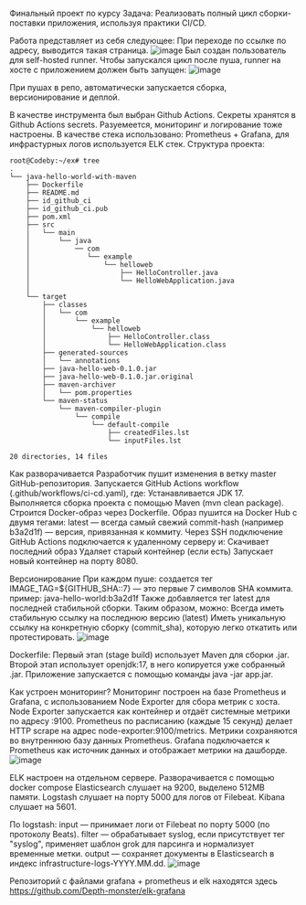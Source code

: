 Финальный проект по курсу
Задача:
Реализовать полный цикл сборки-поставки приложения, используя
практики CI/CD.

Работа представляет из себя следующее:
При переходе по ссылке по адресу, выводится такая страница.
![image](https://github.com/user-attachments/assets/a20253aa-d3a5-4a41-b64d-3ab0213762ec)
Был создан пользователь для self-hosted runner. Чтобы запускался цикл после пуша, runner на хосте с приложением должен быть запущен:
![image](https://github.com/user-attachments/assets/2d19399f-a55a-4817-acd8-f34730c16549)

При пушах в репо, автоматически запускается сборка, версионирование и деплой.

В качестве инструмента был выбран Github Actions.
Секреты хранятся в Github Actions secrets.
Разуемеется, мониторинг и логирование тоже настроены. В качестве стека использовано: Prometheus + Grafana, для инфрастурных логов используется ELK стек.
Структура проекта:
```
root@Codeby:~/ex# tree
.
└── java-hello-world-with-maven
    ├── Dockerfile
    ├── README.md
    ├── id_github_ci
    ├── id_github_ci.pub
    ├── pom.xml
    ├── src
    │   └── main
    │       └── java
    │           ── com
    │              └── example
    │                  └── helloweb
    │                      ├── HelloController.java
    │                      └── HelloWebApplication.java
    │           
    └── target
        ├── classes
        │   └── com
        │       └── example
        │           └── helloweb
        │               ├── HelloController.class
        │               └── HelloWebApplication.class
        ├── generated-sources
        │   └── annotations
        ├── java-hello-web-0.1.0.jar
        ├── java-hello-web-0.1.0.jar.original
        ├── maven-archiver
        │   └── pom.properties
        └── maven-status
            └── maven-compiler-plugin
                └── compile
                    └── default-compile
                        ├── createdFiles.lst
                        └── inputFiles.lst

20 directories, 14 files
```
 Как разворачивается
Разработчик пушит изменения в ветку master GitHub-репозитория.
Запускается GitHub Actions workflow (.github/workflows/ci-cd.yaml), где:
Устанавливается JDK 17.
Выполняется сборка проекта с помощью Maven (mvn clean package).
Строится Docker-образ через Dockerfile.
Образ пушится на Docker Hub с двумя тегами:
latest — всегда самый свежий
commit-hash (например b3a2d1f) — версия, привязанная к коммиту.
Через SSH подключение GitHub Actions подключается к удаленному серверу и:
Скачивает последний образ
Удаляет старый контейнер (если есть)
Запускает новый контейнер на порту 8080.

Версионирование
При каждом пуше:
создается тег IMAGE_TAG=${GITHUB_SHA::7} — это первые 7 символов SHA коммита.
пример: java-hello-world:b3a2d1f
Также добавляется тег latest для последней стабильной сборки.
Таким образом, можно:
Всегда иметь стабильную ссылку на последнюю версию (latest)
Иметь уникальную ссылку на конкретную сборку (commit_sha), которую легко откатить или протестировать.
![image](https://github.com/user-attachments/assets/a2b0f0b6-2e21-4d6d-8373-30aa2453324e)

Dockerfile:
Первый этап (stage build) использует Maven для сборки .jar.
Второй этап использует openjdk:17, в него копируется уже собранный .jar.
Приложение запускается с помощью команды java -jar app.jar.

Как устроен мониторинг?
Мониторинг построен на базе Prometheus и Grafana, с использованием Node Exporter для сбора метрик с хоста.
Node Exporter запускается как контейнер и отдаёт системные метрики по адресу :9100. Prometheus по расписанию (каждые 15 секунд) делает HTTP scrape на адрес node-exporter:9100/metrics. Метрики сохраняются во внутреннюю базу данных Prometheus. Grafana подключается к Prometheus как источник данных и отображает метрики на дашборде.
![image](https://github.com/user-attachments/assets/ceb62c09-4f4f-4c96-a80e-ef65a4a9b29f)

ELK настроен на отдельном сервере. Разворачивается с помощью docker compose 
Elasticsearch слушает на 9200, выделено 512MB памяти. Logstash слушает на порту 5000 для логов от Filebeat. Kibana слушает на 5601. 

По logstash:
input — принимает логи от Filebeat по порту 5000 (по протоколу Beats). filter — обрабатывает syslog, если присутствует тег "syslog", применяет шаблон grok для парсинга и нормализует временные метки. output — сохраняет документы в Elasticsearch в индекс infrastructure-logs-YYYY.MM.dd.
![image](https://github.com/user-attachments/assets/5b74a4f5-764c-47b1-a41d-acaa27786f58)

Репозиторий с файлами grafana + prometheus и elk находятся здесь https://github.com/Depth-monster/elk-grafana

